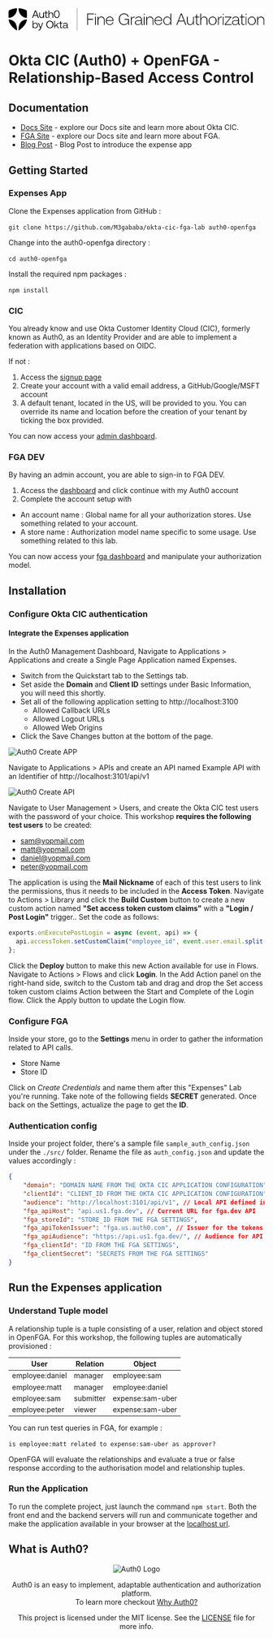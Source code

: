 ![Auth0 Fine Grain Authorization](/src/assets/auth0-fga-lockup-en-onlight.png)

# Okta CIC (Auth0) + OpenFGA - Relationship-Based Access Control

## Documentation

- [Docs Site](https://auth0.com/docs) - explore our Docs site and learn more about Okta CIC.
- [FGA Site](https://docs.fga.dev/) - explore our Docs site and learn more about FGA.
- [Blog Post](https://auth0.com/blog/auth0s-openfga-open-source-fine-grained-authorization-system/) - Blog Post to introduce the expense app

## Getting Started

### Expenses App

Clone the Expenses application from GitHub :

```git clone https://github.com/M3gababa/okta-cic-fga-lab auth0-openfga```

Change into the auth0-openfga directory :

```cd auth0-openfga```

Install the required npm packages :

```npm install```

### CIC

You already know and use Okta Customer Identity Cloud (CIC), formerly known as Auth0, as an Identity Provider and are able to implement a federation with applications based on OIDC.

If not : 
1. Access the [signup page](https://auth0.com/signup)
2. Create your account with a valid email address, a GitHub/Google/MSFT account
3. A default tenant, located in the US, will be provided to you. You can override its name and location before the creation of your tenant by ticking the box provided.

You can now access your [admin dashboard](https://manage.auth0.com/).

### FGA DEV

By having an admin account, you are able to sign-in to FGA DEV.
1. Access the [dashboard](https://dashboard.fga.dev/) and click continue with my Auth0 account
2. Complete the account setup with 
 * An account name : Global name for all your authorization stores. Use something related to your account.
 * A store name : Authorization model name specific to some usage. Use something related to this lab.

You can now access your [fga dashboard](https://dashboard.fga.dev/) and manipulate your authorization model.

## Installation

### Configure Okta CIC authentication

#### Integrate the Expenses application
In the Auth0 Management Dashboard, 
Navigate to Applications > Applications and create a Single Page Application named Expenses.
* Switch from the Quickstart tab to the Settings tab.
* Set aside the **Domain** and **Client ID** settings under Basic Information, you will need this shortly.
* Set all of the following application setting to http://localhost:3100
  * Allowed Callback URLs
  * Allowed Logout URLs
  * Allowed Web Origins
* Click the Save Changes button at the bottom of the page.

![Auth0 Create APP](/src/assets/doc_createAPP.png)

Navigate to Applications > APIs and create an API named Example API with an Identifier of http://localhost:3101/api/v1

![Auth0 Create API](/src/assets/doc_createAPI.png)

Navigate to User Management > Users, and create the Okta CIC test users with the password of your choice. This workshop **requires the following test users** to be created:
* sam@yopmail.com
* matt@yopmail.com
* daniel@yopmail.com
* peter@yopmail.com

The application is using the **Mail Nickname** of each of this test users to link the permissions, thus it needs to be included in the **Access Token**.
Navigate to Actions > Library and click the **Build Custom** button to create a new custom action named **"Set access token custom claims"** with a **"Login / Post Login"** trigger..
Set the code as follows:

```js
exports.onExecutePostLogin = async (event, api) => {
  api.accessToken.setCustomClaim("employee_id", event.user.email.split('@')[0]);
};
```

Click the **Deploy** button to make this new Action available for use in Flows.
Navigate to Actions > Flows and click **Login**. In the Add Action panel on the right-hand side, switch to the Custom tab and drag and drop the Set access token custom claims Action between the Start and Complete of the Login flow. Click the Apply button to update the Login flow.

### Configure FGA 

Inside your store, go to the **Settings** menu in order to gather the information related to API calls. 
- Store Name
- Store ID

Click on *Create Credentials* and name them after this "Expenses" Lab you're running. Take note of the following fields **SECRET** generated. Once back on the Settings, actualize the page to get the **ID**.

### Authentication config

Inside your project folder, there's a sample file ```sample_auth_config.json``` under the ```./src/``` folder. Rename the file as ```auth_config.json``` and update the values accordingly :
```json
{
    "domain": "DOMAIN NAME FROM THE OKTA CIC APPLICATION CONFIGURATION",
    "clientId": "CLIENT_ID FROM THE OKTA CIC APPLICATION CONFIGURATION",
    "audience": "http://localhost:3101/api/v1", // Local API defined in the app
    "fga_apiHost": "api.us1.fga.dev", // Current URL for fga.dev API
    "fga_storeId": "STORE_ID FROM THE FGA SETTINGS",
    "fga_apiTokenIssuer": "fga.us.auth0.com", // Issuer for the tokens
    "fga_apiAudience": "https://api.us1.fga.dev/", // Audience for API calls
    "fga_clientId": "ID FROM THE FGA SETTINGS",
    "fga_clientSecret": "SECRETS FROM THE FGA SETTINGS"
}
```

## Run the Expenses application

### Understand Tuple model

A relationship tuple is a tuple consisting of a user, relation and object stored in OpenFGA. For this workshop, the following tuples are automatically provisioned :

| User | Relation | Object |
| ---- | -------- | ------ |
| employee:daniel | manager | employee:sam |
| employee:matt | manager | employee:daniel |
| employee:sam | submitter | expense:sam-uber |
| employee:peter | viewer | expense:sam-uber |

You can run test queries in FGA, for example : 

```is employee:matt related to expense:sam-uber as approver?```

OpenFGA will evaluate the relationships and evaluate a true or false response according to the authorisation model and relationship tuples.

### Run the Application

To run the complete project, just launch the command ```npm start```. Both the front end and the backend servers will run and communicate together and make the application available in your browser at the [localhost url](http://localhost:3100).


## What is Auth0?

<p align="center">
  <picture>
    <source media="(prefers-color-scheme: dark)" srcset="https://cdn.auth0.com/website/sdks/logos/auth0_dark_mode.png" width="150">
    <source media="(prefers-color-scheme: light)" srcset="https://cdn.auth0.com/website/sdks/logos/auth0_light_mode.png" width="150">
    <img alt="Auth0 Logo" src="https://cdn.auth0.com/website/sdks/logos/auth0_light_mode.png" width="150">
  </picture>
</p>
<p align="center">
  Auth0 is an easy to implement, adaptable authentication and authorization platform.<br/>
  To learn more checkout <a href="https://auth0.com/why-auth0">Why Auth0?</a>
</p>
<p align="center">
  This project is licensed under the MIT license. See the <a href="https://github.com/auth0/lock/blob/master/LICENSE"> LICENSE</a> file for more info.
</p>